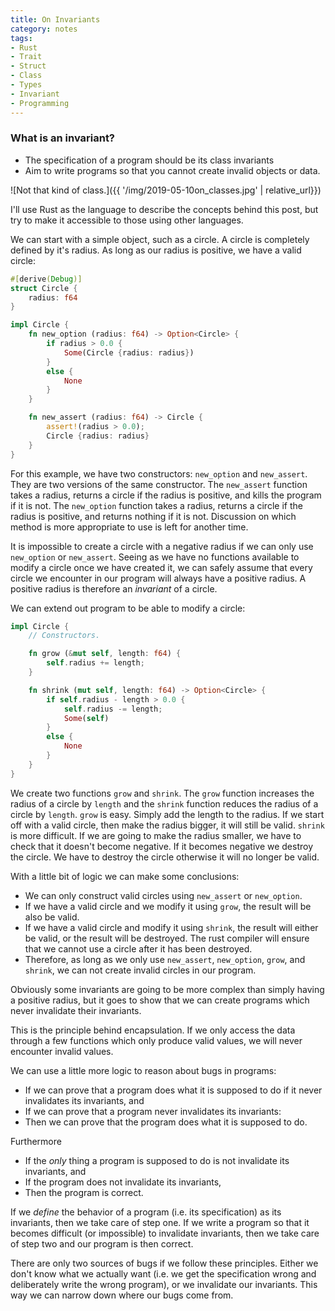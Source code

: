 ```yaml
---
title: On Invariants
category: notes
tags:
- Rust
- Trait
- Struct
- Class
- Types
- Invariant
- Programming
---
```


### What is an invariant? 

- The specification of a program should be its class invariants
- Aim to write programs so that you cannot create invalid objects or data.

![Not that kind of class.]({{ '/img/2019-05-10on_classes.jpg' | relative_url}})

I'll use Rust as the language to describe the concepts behind this post, but try to make it accessible to those using other languages.

We can start with a simple object, such as a circle. A circle is completely defined by it's radius. As long as our radius is positive, we have a valid circle:

```rust
#[derive(Debug)]
struct Circle {
    radius: f64
}

impl Circle {
    fn new_option (radius: f64) -> Option<Circle> {
        if radius > 0.0 {
            Some(Circle {radius: radius})
        }
        else {
            None
        }
    }

    fn new_assert (radius: f64) -> Circle {
        assert!(radius > 0.0);
        Circle {radius: radius}
    }
}
```

For this example, we have two constructors: `new_option` and `new_assert`. They are two versions of the same constructor. The `new_assert` function takes a radius, returns a circle if the radius is positive, and kills the program if it is not. The `new_option` function takes a radius, returns a circle if the radius is positive, and returns nothing if it is not. Discussion on which method is more appropriate to use is left for another time.

It is impossible to create a circle with a negative radius if we can only use `new_option` or `new_assert`. Seeing as we have no functions available to modify a circle once we have created it, we can safely assume that every circle we encounter in our program will always have a positive radius. A positive radius is therefore an *invariant* of a circle.

We can extend out program to be able to modify a circle:

```rust
impl Circle {
    // Constructors.

    fn grow (&mut self, length: f64) {
        self.radius += length;
    }

    fn shrink (mut self, length: f64) -> Option<Circle> {
        if self.radius - length > 0.0 {
            self.radius -= length;
            Some(self)
        }
        else {
            None
        }
    }
}
```

We create two functions `grow` and `shrink`. The `grow` function increases the radius of a circle by `length` and the `shrink` function reduces the radius of a circle by `length`. `grow` is easy. Simply add the length to the radius. If we start off with a valid circle, then make the radius bigger, it will still be valid. `shrink` is more difficult. If we are going to make the radius smaller, we have to check that it doesn't become negative. If it becomes negative we destroy the circle. We have to destroy the circle otherwise it will no longer be valid.

With a little bit of logic we can make some conclusions:

- We can only construct valid circles using `new_assert` or `new_option`.
- If we have a valid circle and we modify it using `grow`, the result will be also be valid.
- If we have a valid circle and modify it using `shrink`, the result will either be valid, or the result will be destroyed. The rust compiler will ensure that we cannot use a circle after it has been destroyed.
- Therefore, as long as we only use `new_assert`, `new_option`, `grow`, and `shrink`, we can not create invalid circles in our program.

Obviously some invariants are going to be more complex than simply having a positive radius, but it goes to show that we can create programs which never invalidate their invariants.

This is the principle behind encapsulation. If we only access the data through a few functions which only produce valid values, we will never encounter invalid values.

We can use a little more logic to reason about bugs in programs:

- If we can prove that a program does what it is supposed to do if it never invalidates its invariants, and
- If we can prove that a program never invalidates its invariants:
- Then we can prove that the program does what it is supposed to do.

Furthermore

- If the *only* thing a program is supposed to do is not invalidate its invariants, and
- If the program does not invalidate its invariants,
- Then the program is correct.

If we *define* the behavior of a program (i.e. its specification) as its invariants, then we take care of step one. If we write a program so that it becomes difficult (or impossible) to invalidate invariants, then we take care of step two and our program is then correct.

There are only two sources of bugs if we follow these principles. Either we don't know what we actually want (i.e. we get the specification wrong and deliberately write the wrong program), or we invalidate our invariants. This way we can narrow down where our bugs come from.